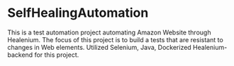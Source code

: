 # SelfHealingAutomation
This is a test automation project automating Amazon Website through Healenium.
The focus of this project is to build a tests that are resistant to changes in Web elements.
Utilized Selenium, Java, Dockerized Healenium-backend for this project.

